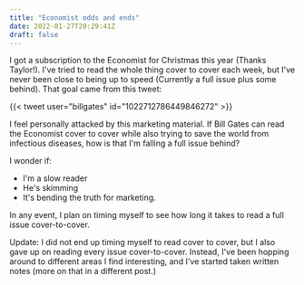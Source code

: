 ```yaml
---
title: "Economist odds and ends"
date: 2022-01-27T20:29:41Z
draft: false
---
```


I got a subscription to the Economist for Christmas this year (Thanks Taylor!).  I've tried to read the whole thing cover to cover each week, but I've never been close to being up to speed (Currently a full issue plus some behind).  That goal came from this tweet:

{{< tweet user="billgates" id="1022712786449846272" >}}


I feel personally attacked by this marketing material.  If Bill Gates can read the Economist cover to cover while also trying to save the world from infectious diseases, how is that I'm falling a full issue behind?

I wonder if:
- I'm a slow reader
- He's skimming
- It's bending the truth for marketing.


In any event, I plan on timing myself to see how long it takes to read a full issue cover-to-cover.

Update: I did not end up timing myself to read cover to cover, but I also gave up on reading every issue cover-to-cover.  Instead, I've been hopping around to different areas I find interesting, and I've started taken written notes (more on that in a different post.)

